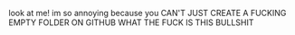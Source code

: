 look at me! im so annoying because you CAN'T JUST CREATE A FUCKING EMPTY FOLDER ON GITHUB WHAT THE FUCK IS THIS BULLSHIT
